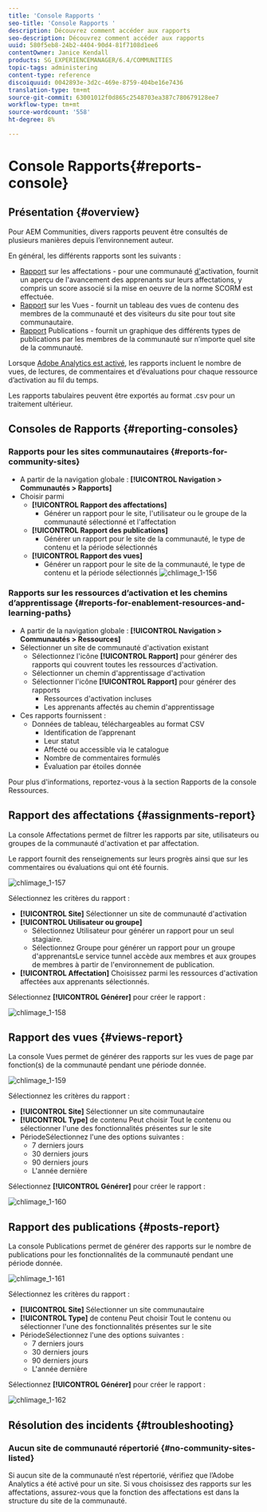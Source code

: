 ```yaml
---
title: 'Console Rapports '
seo-title: 'Console Rapports '
description: Découvrez comment accéder aux rapports
seo-description: Découvrez comment accéder aux rapports
uuid: 580f5eb8-24b2-4404-90d4-81f7108d1ee6
contentOwner: Janice Kendall
products: SG_EXPERIENCEMANAGER/6.4/COMMUNITIES
topic-tags: administering
content-type: reference
discoiquuid: 0042893e-3d2c-469e-8759-404be16e7436
translation-type: tm+mt
source-git-commit: 63001012f0d865c2548703ea387c780679128ee7
workflow-type: tm+mt
source-wordcount: '558'
ht-degree: 8%

---
```



# Console Rapports{#reports-console} 

## Présentation {#overview}

Pour AEM Communities, divers rapports peuvent être consultés de plusieurs manières depuis l’environnement auteur.

En général, les différents rapports sont les suivants :

* [Rapport](#assignments-report) sur les affectations - pour une communauté [d&#39;](overview.md#enablement-community)activation, fournit un aperçu de l&#39;avancement des apprenants sur leurs affectations, y compris un score associé si la mise en oeuvre de la norme SCORM est effectuée.
* [Rapport](#views-report) sur les Vues - fournit un tableau des vues de contenu des membres de la communauté et des visiteurs du site pour tout site communautaire.
* [Rapport](#posts-report) Publications - fournit un graphique des différents types de publications par les membres de la communauté sur n’importe quel site de la communauté.

Lorsque [Adobe Analytics est activé](sites-console.md#analytics), les rapports incluent le nombre de vues, de lectures, de commentaires et d’évaluations pour chaque ressource d’activation au fil du temps.

Les rapports tabulaires peuvent être exportés au format .csv pour un traitement ultérieur.

## Consoles de Rapports {#reporting-consoles}

### Rapports pour les sites communautaires {#reports-for-community-sites}

* A partir de la navigation globale : **[!UICONTROL Navigation > Communautés > Rapports]**
* Choisir parmi
   * **[!UICONTROL Rapport des affectations]**
      * Générer un rapport pour le site, l&#39;utilisateur ou le groupe de la communauté sélectionné et l&#39;affectation
   * **[!UICONTROL Rapport des publications]**
      * Générer un rapport pour le site de la communauté, le type de contenu et la période sélectionnés
   * **[!UICONTROL Rapport des vues]**
      * Générer un rapport pour le site de la communauté, le type de contenu et la période sélectionnés
         ![chlimage_1-156](assets/chlimage_1-156.png)

### Rapports sur les ressources d’activation et les chemins d’apprentissage {#reports-for-enablement-resources-and-learning-paths}

* A partir de la navigation globale : **[!UICONTROL Navigation > Communautés > Ressources]**
* Sélectionner un site de communauté d&#39;activation existant
   * Sélectionnez l&#39;icône **[!UICONTROL Rapport]** pour générer des rapports qui couvrent toutes les ressources d&#39;activation.
   * Sélectionner un chemin d&#39;apprentissage d&#39;activation
   * Sélectionner l&#39;icône **[!UICONTROL Rapport]** pour générer des rapports
      * Ressources d&#39;activation incluses
      * Les apprenants affectés au chemin d&#39;apprentissage
* Ces rapports fournissent :
   * Données de tableau, téléchargeables au format CSV
      * Identification de l’apprenant
      * Leur statut
      * Affecté ou accessible via le catalogue
      * Nombre de commentaires formulés
      * Évaluation par étoiles donnée

Pour plus d&#39;informations, reportez-vous à la section [](resources.md#report) Rapports de la console Ressources.

## Rapport des affectations {#assignments-report}

La console Affectations permet de filtrer les rapports par site, utilisateurs ou groupes de la communauté d&#39;activation et par affectation.

Le rapport fournit des renseignements sur leurs progrès ainsi que sur les commentaires ou évaluations qui ont été fournis.

![chlimage_1-157](assets/chlimage_1-157.png)

Sélectionnez les critères du rapport :

* **[!UICONTROL Site]** Sélectionner un site de communauté d&#39;activation
* **[!UICONTROL Utilisateur ou groupe]**
   * Sélectionnez Utilisateur pour générer un rapport pour un seul stagiaire.
   * Sélectionnez Groupe pour générer un rapport pour un groupe d&#39;apprenantsLe service tunnel accède aux membres et aux groupes de membres à partir de l&#39;environnement de publication.
* **[!UICONTROL Affectation]** Choisissez parmi les ressources d&#39;activation affectées aux apprenants sélectionnés.

Sélectionnez **[!UICONTROL Générer]** pour créer le rapport :

![chlimage_1-158](assets/chlimage_1-158.png)

## Rapport des vues {#views-report}

La console Vues permet de générer des rapports sur les vues de page par fonction(s) de la communauté pendant une période donnée.

![chlimage_1-159](assets/chlimage_1-159.png)

Sélectionnez les critères du rapport :

* **[!UICONTROL Site]** Sélectionner un site communautaire
* **[!UICONTROL Type]** de contenu Peut choisir Tout le contenu ou sélectionner l&#39;une des fonctionnalités présentes sur le site
* PériodeSélectionnez l&#39;une des options suivantes :
   * 7 derniers jours
   * 30 derniers jours
   * 90 derniers jours
   * L&#39;année dernière

Sélectionnez **[!UICONTROL Générer]** pour créer le rapport :

![chlimage_1-160](assets/chlimage_1-160.png)

## Rapport des publications {#posts-report}

La console Publications permet de générer des rapports sur le nombre de publications pour les fonctionnalités de la communauté pendant une période donnée.

![chlimage_1-161](assets/chlimage_1-161.png)

Sélectionnez les critères du rapport :

* **[!UICONTROL Site]** Sélectionner un site communautaire
* **[!UICONTROL Type]** de contenu Peut choisir Tout le contenu ou sélectionner l&#39;une des fonctionnalités présentes sur le site
* PériodeSélectionnez l&#39;une des options suivantes :
   * 7 derniers jours
   * 30 derniers jours
   * 90 derniers jours
   * L&#39;année dernière

Sélectionnez **[!UICONTROL Générer]** pour créer le rapport :

![chlimage_1-162](assets/chlimage_1-162.png)

## Résolution des incidents {#troubleshooting}

### Aucun site de communauté répertorié {#no-community-sites-listed}

Si aucun site de la communauté n’est répertorié, vérifiez que l’Adobe Analytics a été activé pour un site. Si vous choisissez des rapports sur les affectations, assurez-vous que la fonction des affectations est dans la structure du site de la communauté.
